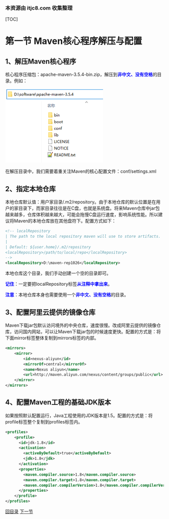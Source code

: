 ### 本资源由 itjc8.com 收集整理
[TOC]

# 第一节 Maven核心程序解压与配置

## 1、解压Maven核心程序

核心程序压缩包：apache-maven-3.5.4-bin.zip，解压到<span style="color:blue;font-weight:bold;">非中文、没有空格</span>的目录。例如：

![images](images/img004.png)

在解压目录中，我们需要着重关注Maven的核心配置文件：conf/settings.xml



## 2、指定本地仓库

本地仓库默认值：用户家目录/.m2/repository。由于本地仓库的默认位置是在用户的家目录下，而家目录往往是在C盘，也就是系统盘。将来Maven仓库中jar包越来越多，仓库体积越来越大，可能会拖慢C盘运行速度，影响系统性能。所以建议将Maven的本地仓库放在其他盘符下。配置方式如下：

```xml
<!-- localRepository
| The path to the local repository maven will use to store artifacts.
|
| Default: ${user.home}/.m2/repository
<localRepository>/path/to/local/repo</localRepository>
-->
<localRepository>D:\maven-rep1026</localRepository>
```

本地仓库这个目录，我们手动创建一个空的目录即可。

<span style="color:blue;font-weight:bold;">记住</span>：一定要把localRepository标签<span style="color:blue;font-weight:bold;">从注释中拿出来</span>。

<span style="color:blue;font-weight:bold;">注意</span>：本地仓库本身也需要使用一个<span style="color:blue;font-weight:bold;">非中文、没有空格</span>的目录。



## 3、配置阿里云提供的镜像仓库

Maven下载jar包默认访问境外的中央仓库，速度很慢。改成阿里云提供的镜像仓库，访问国内网站，可以让Maven下载jar包的时候速度更快。配置的方式是：将下面mirror标签整体复制到mirrors标签的内部。

```xml
<mirrors>
	<mirror>
		<id>nexus-aliyun</id>
		<mirrorOf>central</mirrorOf>
		<name>Nexus aliyun</name>
		<url>http://maven.aliyun.com/nexus/content/groups/public</url>
	</mirror>
</mirrors>
```



## 4、配置Maven工程的基础JDK版本

如果按照默认配置运行，Java工程使用的JDK版本是1.5。配置的方式是：将profile标签整个复制到profiles标签内。

```xml
<profiles>
	<profile>
	  <id>jdk-1.8</id>
	  <activation>
		<activeByDefault>true</activeByDefault>
		<jdk>1.8</jdk>
	  </activation>
	  <properties>
		<maven.compiler.source>1.8</maven.compiler.source>
		<maven.compiler.target>1.8</maven.compiler.target>
		<maven.compiler.compilerVersion>1.8</maven.compiler.compilerVersion>
	  </properties>
	</profile>
</profiles>
```



[回目录](index.html) [下一节](verse02.html)